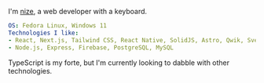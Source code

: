 I'm [nize](https://nize.foo), a web developer with a keyboard.

```yaml
OS: Fedora Linux, Windows 11
Technologies I like:
- React, Next.js, Tailwind CSS, React Native, SolidJS, Astro, Qwik, Svelte
- Node.js, Express, Firebase, PostgreSQL, MySQL
```

TypeScript is my forte, but I'm currently looking to dabble with other technologies.
